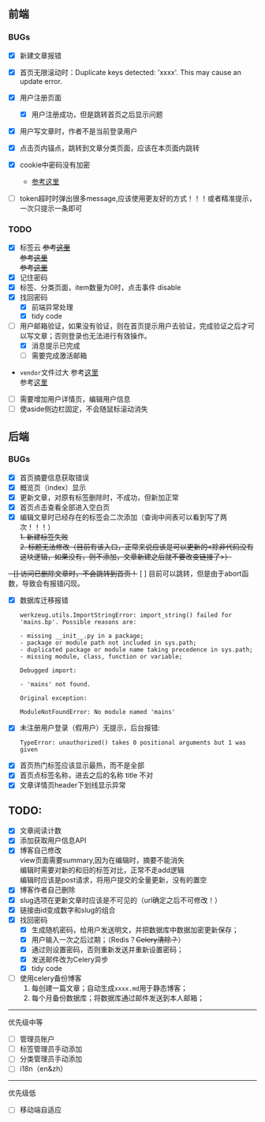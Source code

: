 
## 前端

### BUGs
- [x] 新建文章报错
- [x] 首页无限滚动时：Duplicate keys detected: 'xxxx'. This may cause an update error.
- [x] 用户注册页面
    - [x] 用户注册成功，但是跳转首页之后显示问题
- [x] 用户写文章时，作者不是当前登录用户
- [x] 点击页内锚点，跳转到文章分类页面，应该在本页面内跳转
- [x] cookie中密码没有加密
    - [参考这里](https://www.cnblogs.com/xiaolucky/p/11165179.html)
- [ ] token超时时弹出很多message,应该使用更友好的方式！！！或者精准提示，一次只提示一条即可


### TODO
- [x] 标签云
~~参考[这里](https://github.com/MikeCoder/hexo-tag-cloud)~~     
~~参考[这里](https://juejin.im/post/5c99a0f7e51d454e9b3c3343)~~     
~~参考[这里](https://github.com/nobalmohan/vue-tag-cloud)~~     
- [x] 记住密码
- [x] 标签、分类页面，item数量为0时，点击事件 disable
- [x] 找回密码
    - [x] 前端异常处理
    - [x] tidy code
- [ ] 用户邮箱验证，如果没有验证，则在首页提示用户去验证，完成验证之后才可以写文章；否则登录也无法进行有效操作。
   - [x] 消息提示已完成
   - [ ] 需要完成激活邮箱
   
- `vendor`文件过大
    参考[这里](https://forum.vuejs.org/t/vue-cli-vendor-js/37246)   
    参考[这里](https://segmentfault.com/q/1010000008832754) 
    
- [ ] 需要增加用户详情页，编辑用户信息
- [ ] 使aside侧边栏固定，不会随鼠标滚动消失

## 后端

### BUGs
- [x] 首页摘要信息获取错误
- [x] 概览页（index）显示
- [x] 更新文章，对原有标签删除时，不成功，但新加正常
- [x] 首页点击查看全部进入空白页
- [x] 编辑文章时已经存在的标签会二次添加（查询中间表可以看到写了两次！！！）  
    ~~1. 新建标签失败~~  
    ~~2. 标题无法修改（目前有该入口，正常来说应该是可以更新的<除非代码没有这块逻辑，如果没有，则不添加，文章新建之后就不要改变链接了>）~~

~~- [] 访问已删除文章时，不会跳转到首页！~~
    [ ] 目前可以跳转，但是由于abort函数，导致会有报错闪现。

- [x] 数据库迁移报错
    ```
    werkzeug.utils.ImportStringError: import_string() failed for 'mains.bp'. Possible reasons are:
    
    - missing __init__.py in a package;
    - package or module path not included in sys.path;
    - duplicated package or module name taking precedence in sys.path;
    - missing module, class, function or variable;
    
    Debugged import:
    
    - 'mains' not found.
    
    Original exception:
    
    ModuleNotFoundError: No module named 'mains'
    ```
- [x] 未注册用户登录（假用户）无提示，后台报错:
    ```
    TypeError: unauthorized() takes 0 positional arguments but 1 was given
    ```
- [x] 首页热门标签应该显示最热，而不是全部
- [x] 首页点标签名称，进去之后的名称 title 不对
- [x] 文章详情页header下划线显示异常

## TODO:

- [x] 文章阅读计数
- [x] 添加获取用户信息API
- [x] 博客自己修改  
  view页面需要summary,因为在编辑时，摘要不能消失  
  编辑时需要对新的和旧的标签对比，正常不走add逻辑  
  编辑时应该是post请求，将用户提交的全量更新，没有的置空
- [x] 博客作者自己删除
- [x] slug选项在更新文章时应该是不可见的（url确定之后不可修改！）
- [x] 链接由id变成数字和slug的组合
- [x] 找回密码
    - [x] 生成随机密码，给用户发送明文，并把数据库中数据加密更新保存；
    - [x] 用户输入一次之后过期；（Redis？~~Celery清除？~~）
    - [x] 通过则设置密码，否则重新发送并重新设置密码；
    - [x] 发送邮件改为Celery异步
    - [x] tidy code
    
- [ ] 使用celery备份博客
    1. 每创建一篇文章；自动生成`xxxx.md`用于静态博客；
    2. 每个月备份数据库；将数据库通过邮件发送到本人邮箱；

---
优先级中等
- [ ] 管理员账户
- [ ] 标签管理员手动添加
- [ ] 分类管理员手动添加
- [ ] i18n（en&zh）

---
优先级低

- [ ] 移动端自适应